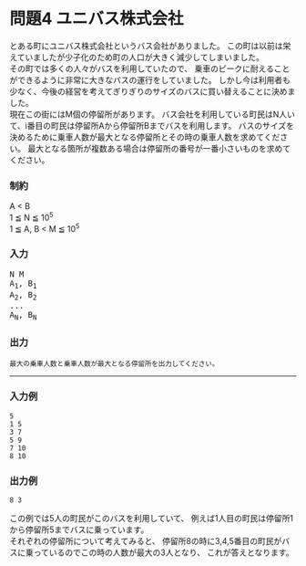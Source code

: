 # 問題4 ユニバス株式会社

とある町にユニバス株式会社というバス会社がありました。
この町は以前は栄えていましたが少子化のため町の人口が大きく減少してしまいました。  
その町では多くの人々がバスを利用していたので、
乗車のピークに耐えることができるように非常に大きなバスの運行をしていました。
しかし今は利用者も少なく、今後の経営を考えてぎりぎりのサイズのバスに買い替えることに決めました。  
現在この街にはM個の停留所があります。
バス会社を利用している町民はN人いて、i番目の町民は停留所Aから停留所Bまでバスを利用します。
バスのサイズを決めるために乗車人数が最大となる停留所とその時の乗車人数を求めてください。
最大となる箇所が複数ある場合は停留所の番号が一番小さいものを求めてください。

### 制約
A < B  
1 ≦ N ≦ 10<sup>5</sup>  
1 ≦ A, B < M ≦ 10<sup>5</sup>  

### 入力
<pre>
N M
A<sub>1</sub>, B<sub>1</sub>
A<sub>2</sub>, B<sub>2</sub>
...
A<sub>N</sub>, B<sub>N</sub>
</pre>

### 出力
```
最大の乗車人数と乗車人数が最大となる停留所を出力してください。
```

---
### 入力例
```
5
1 5
3 7
5 9
7 10
8 10
```

### 出力例
```
8 3
```
この例では5人の町民がこのバスを利用していて、
例えば1人目の町民は停留所1から停留所5までバスに乗っています。  
それぞれの停留所について考えてみると、
停留所8の時に3,4,5番目の町民がバスに乗っているのでこの時の人数が最大の3人となり、
これが答えとなります。